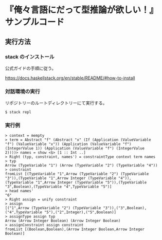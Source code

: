 # 『俺々言語にだって型推論が欲しい！』サンプルコード

## 実行方法

### stack のインストール

公式ガイドの手順に従う。

https://docs.haskellstack.org/en/stable/README/#how-to-install

### 対話環境の実行

リポジトリーのルートディレクトリーにて実行する。

```
$ stack repl
```

### 実行例

```
> context = mempty
> term = Abstract "f" (Abstract "x" (If (Application (ValueVariable "f") (ValueVariable "x")) (Application (ValueVariable "f") (IntegerValue 1)) (Application (ValueVariable "f") (IntegerValue 2))))> names = show <$> [1 :: Int ..]
> Right (typ, constraint, names') = constraintType context term names
> typ
Arrow (TypeVariable "1") (Arrow (TypeVariable "2") (TypeVariable "4"))
> constraint
fromList [(TypeVariable "1",Arrow (TypeVariable "2") (TypeVariable "3")),(TypeVariable "1",Arrow Integer (TypeVariable "4")),(TypeVariable "1",Arrow Integer (TypeVariable "5")),(TypeVariable "3",Boolean),(TypeVariable "4",TypeVariable "5")]
> head names'
"6"
> Right assign = unify constraint
> assign
[("1",Arrow (TypeVariable "2") (TypeVariable "3")),("3",Boolean),("4",TypeVariable "5"),("2",Integer),("5",Boolean)]
> assignType assign typ
Arrow (Arrow Integer Boolean) (Arrow Integer Boolean)
> assignConstraint assign constraint
fromList [(Boolean,Boolean),(Arrow Integer Boolean,Arrow Integer Boolean)]
```
